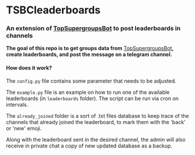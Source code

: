 # TSBCleaderboards
### An extension of [TopSupergroupsBot](https://github.com/91DarioDev/TopSupergroupsBot) to post leaderboards in channels

**The goal of this repo is to get groups data from** [TopSupergroupsBot](https://github.com/91DarioDev/TopSupergroupsBot)**, create leaderboards, and post the message on a telegram channel.**

#### How does it work?
The `config.py` file contains some parameter that needs to be adjusted.

The `example.py` file is an example on how to run one of the available leaderboards (in `leaderboards` folder).
The script can be run via cron on intervals.

The `already_joined` folder is a sort of .txt files database to keep trace of the channels that already joined the leaderboard, to mark them with the 'back' or 'new' emoji.

Along with the leaderboard sent in the desired channel, the admin will also receive in private chat a copy of new updated database as a backup.
